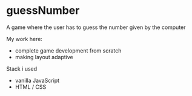 # guessNumber
A game where the user has to guess the number given by the computer

My work here:
* complete game development from scratch
* making layout adaptive

Stack i used
* vanilla JavaScript
* HTML / CSS
